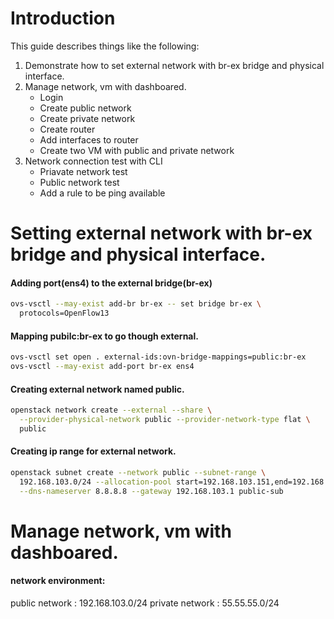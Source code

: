 # Introduction
This guide describes things like the following:   
1. Demonstrate how to set external network with br-ex bridge and physical interface.          
2. Manage network, vm with dashboared.     
   - Login
   - Create public network
   - Create private network
   - Create router
   - Add interfaces to router
   - Create two VM with public and private network
3. Network connection test with CLI   
   - Priavate network test
   - Public network test
   - Add a rule to be ping available

# Setting external network with br-ex bridge and physical interface.
#### Adding port(ens4) to the external bridge(br-ex)
```sh
ovs-vsctl --may-exist add-br br-ex -- set bridge br-ex \
  protocols=OpenFlow13
```

#### Mapping pubilc:br-ex to go though external.
```sh
ovs-vsctl set open . external-ids:ovn-bridge-mappings=public:br-ex
ovs-vsctl --may-exist add-port br-ex ens4
```
#### Creating external network named public.
```sh
openstack network create --external --share \
  --provider-physical-network public --provider-network-type flat \
  public
```
#### Creating ip range for external network.
```sh
openstack subnet create --network public --subnet-range \
  192.168.103.0/24 --allocation-pool start=192.168.103.151,end=192.168.103.160 \
  --dns-nameserver 8.8.8.8 --gateway 192.168.103.1 public-sub
```  

# Manage network, vm with dashboared.
#### network environment:   
  public network : 192.168.103.0/24
  private network : 55.55.55.0/24


